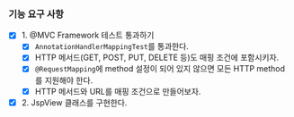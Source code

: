 ### 기능 요구 사항
- [x] 1\. @MVC Framework 테스트 통과하기
  - [x] `AnnotationHandlerMappingTest`를 통과한다.
  - [x] HTTP 메서드(GET, POST, PUT, DELETE 등)도 매핑 조건에 포함시키자.
  - [x] `@RequestMapping`에 method 설정이 되어 있지 않으면 모든 HTTP method를 지원해야 한다.
  - [x] HTTP 메서드와 URL를 매핑 조건으로 만들어보자.
- [x] 2\. JspView 클래스를 구현한다.
